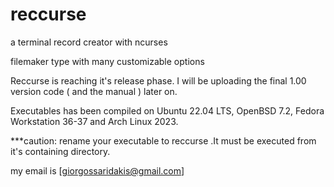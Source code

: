 # reccurse
a terminal record creator with ncurses

filemaker type with many customizable options

Reccurse is reaching it's release phase. I will be uploading the final 1.00 version code ( and the manual ) later on.

Executables has been compiled on Ubuntu 22.04 LTS, OpenBSD 7.2, Fedora Workstation 36-37 and Arch Linux 2023.

***caution: rename your executable to reccurse .It must be executed from it's containing directory.

my email is [giorgossaridakis@gmail.com]
